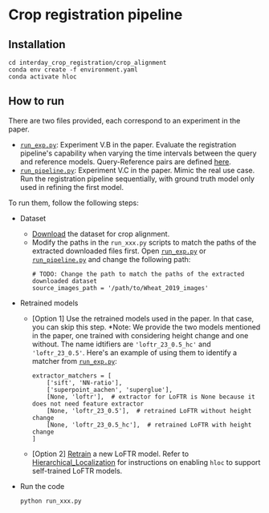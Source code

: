 # Crop registration pipeline

## Installation
```shell
cd interday_crop_registration/crop_alignment
conda env create -f environment.yaml
conda activate hloc
```

## How to run
There are two files provided, each correspond to an experiment in the paper.
* [`run_exp.py`](./run_exp.py): Experiment V.B in the paper. Evaluate the registration pipeline's capability when varying the time intervals between the query and reference models. Query-Reference pairs are defined [here](./query_ref_pair.py).
* [`run_pipeline.py`](./run_pipeline.py): Experiment V.C in the paper. Mimic the real use case. Run the registration pipeline sequentially, with ground truth model only used in refining the first model.

To run them, follow the following steps:

- Dataset
    - [Download](../README.md#downloads) the dataset for crop alignment.
    - Modify the paths in the `run_xxx.py` scripts to match the paths of the extracted downloaded files first. Open [`run_exp.py`](./run_exp.py) or [`run_pipeline.py`](./run_pipeline.py) and change the following path:
        ```shell
        # TODO: Change the path to match the paths of the extracted downloaded dataset
        source_images_path = '/path/to/Wheat_2019_images'    
        ```
- Retrained models
    - [Option 1] Use the retrained models used in the paper. In that case, you can skip this step. 
    *Note: We provide the two models mentioned in the paper, one trained with considering height change and one without. The name idtifiers are `'loftr_23_0.5_hc'` and `'loftr_23_0.5'`. Here's an example of using them to identify a matcher from [`run_exp.py`](./run_exp.py#L276-L277): 
        ```shell
        extractor_matchers = [
            ['sift', 'NN-ratio'],
            ['superpoint_aachen', 'superglue'],
            [None, 'loftr'],  # extractor for LoFTR is None because it does not need feature extractor
            [None, 'loftr_23_0.5'],  # retrained LoFTR without height change
            [None, 'loftr_23_0.5_hc'],  # retrained LoFTR with height change
        ]
        ```

    - [Option 2] [Retrain](../LoFTR/README.md#how-to-train) a new LoFTR model. Refer to [Hierarchical_Localization](./Hierarchical_Localization/README.md#modifications-to-enable-retrained-loftr-models) for instructions on enabling `hloc` to support self-trained LoFTR models.

- Run the code
    ```shell
    python run_xxx.py
    ```


